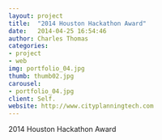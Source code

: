```yaml
---
layout: project
title:  "2014 Houston Hackathon Award"
date:   2014-04-25 16:54:46
author: Charles Thomas
categories:
- project
- web
img: portfolio_04.jpg
thumb: thumb02.jpg
carousel:
- portfolio_04.jpg
client: Self.
website: http://www.cityplanningtech.com
---
```

2014 Houston Hackathon Award
